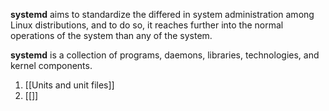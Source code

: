 **systemd** aims to standardize the differed in system administration among Linux distributions, and to do so, it reaches further into the normal operations of the system than any of the system.

**systemd** is a collection of programs, daemons, libraries, technologies, and kernel components.

1. [[Units and unit files]]
2. [[]]